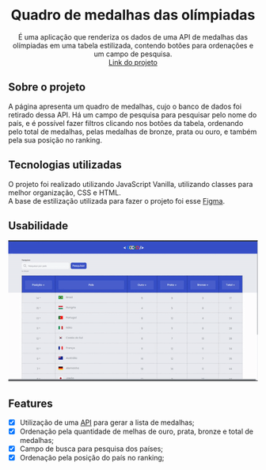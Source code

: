<!-- PROJECT LOGO -->
<br />
<div align="center">

<h1 align="center">Quadro de medalhas das olímpiadas </h1>

  <p align="center">
    É uma aplicação que renderiza os dados de uma API de medalhas das olímpiadas em uma tabela estilizada, contendo botões para ordenações e um campo de pesquisa.
    <br />
    <a href="https://guiwustro.github.io/quadro-de-medalhas-olimpiadas/">Link do projeto</a>

  </p>
</div>

## Sobre o projeto

<!--  -->

A página apresenta um quadro de medalhas, cujo o banco de dados foi retirado
dessa API. Há um campo de pesquisa para pesquisar pelo nome do país, e é
possível fazer filtros clicando nos botões da tabela, ordenando pelo total de
medalhas, pelas medalhas de bronze, prata ou ouro, e também pela sua posição no
ranking.

## Tecnologias utilizadas

O projeto foi realizado utilizando JavaScript Vanilla, utilizando classes para
melhor organização, CSS e HTML. <br/> A base de estilização utilizada para fazer
o projeto foi esse
<a href="https://www.figma.com/file/9ck8OxFkUTtx2DBtzffO4L/M2---Sprint1---Olimp%C3%ADadas-HTML---CSS---JS?node-id=0:1">Figma</a>.

## Usabilidade

<div align="center">
<img src="screenshots/quadro-de-medalhas.gif">
</div>

## Features

- [x] Utilização de uma
      <a href="https://kenzie-olympics.herokuapp.com/paises">API</a> para gerar
      a lista de medalhas;
- [x] Ordenação pela quantidade de melhas de ouro, prata, bronze e total de
      medalhas;
- [x] Campo de busca para pesquisa dos países;
- [x] Ordenação pela posição do país no ranking;
